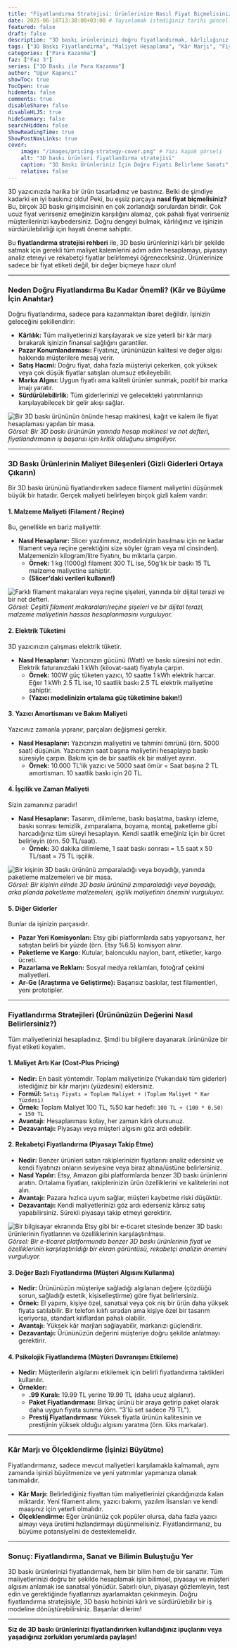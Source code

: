 ```yaml
---
title: "Fiyatlandırma Stratejisi: Ürünlerinize Nasıl Fiyat Biçmelisiniz? (Maliyet, Kar, Rekabet)"
date: 2025-06-18T13:30:00+03:00 # Yayınlamak istediğiniz tarihi güncelleyebilirsiniz
featured: false
draft: false
description: "3D baskı ürünlerinizi doğru fiyatlandırmak, kârlılığınız için hayati öneme sahiptir. Malzeme, elektrik, işçilik maliyetlerini hesaplamayı ve rekabetçi fiyatlandırma stratejilerini öğrenin."
tags: ["3D Baskı Fiyatlandırma", "Maliyet Hesaplama", "Kâr Marjı", "Fiyatlandırma Stratejileri", "E-ticaret", "Pasif Gelir", "3D Baskı İşletme", "Girişimcilik"]
categories: ["Para Kazanma"]
faz: ["Faz 3"]
series: ["3D Baskı ile Para Kazanma"]
author: "Uğur Kapancı"
showToc: true
TocOpen: true
hidemeta: false
comments: true
disableShare: false
disableHLJS: true
hideSummary: false
searchHidden: false
ShowReadingTime: true
ShowPostNavLinks: true
cover:
    image: "/images/pricing-strategy-cover.png" # Yazı kapak görseli
    alt: "3D baskı ürünleri fiyatlandırma stratejisi"
    caption: "3D Baskı Ürünleriniz İçin Doğru Fiyatı Belirleme Sanatı"
    relative: false
---
```


3D yazıcınızda harika bir ürün tasarladınız ve bastınız. Belki de şimdiye kadarki en iyi baskınız oldu! Peki, bu eşsiz parçaya **nasıl fiyat biçmelisiniz?** Bu, birçok 3D baskı girişimcisinin en çok zorlandığı sorulardan biridir. Çok ucuz fiyat verirseniz emeğinizin karşılığını alamaz, çok pahalı fiyat verirseniz müşterilerinizi kaybedersiniz. Doğru dengeyi bulmak, kârlılığınız ve işinizin sürdürülebilirliği için hayati öneme sahiptir.

Bu **fiyatlandırma stratejisi rehberi** ile, 3D baskı ürünlerinizi kârlı bir şekilde satmak için gerekli tüm maliyet kalemlerini adım adım hesaplamayı, piyasayı analiz etmeyi ve rekabetçi fiyatlar belirlemeyi öğreneceksiniz. Ürünlerinize sadece bir fiyat etiketi değil, bir değer biçmeye hazır olun!

---

### **Neden Doğru Fiyatlandırma Bu Kadar Önemli? (Kâr ve Büyüme İçin Anahtar)**

Doğru fiyatlandırma, sadece para kazanmaktan ibaret değildir. İşinizin geleceğini şekillendirir:

* **Kârlılık:** Tüm maliyetlerinizi karşılayarak ve size yeterli bir kâr marjı bırakarak işinizin finansal sağlığını garantiler.
* **Pazar Konumlandırması:** Fiyatınız, ürününüzün kalitesi ve değer algısı hakkında müşterilere mesaj verir.
* **Satış Hacmi:** Doğru fiyat, daha fazla müşteriyi çekerken, çok yüksek veya çok düşük fiyatlar satışları olumsuz etkileyebilir.
* **Marka Algısı:** Uygun fiyatlı ama kaliteli ürünler sunmak, pozitif bir marka imajı yaratır.
* **Sürdürülebilirlik:** Tüm giderlerinizi ve gelecekteki yatırımlarınızı karşılayabilecek bir gelir akışı sağlar.

![Bir 3D baskı ürününün önünde hesap makinesi, kağıt ve kalem ile fiyat hesaplaması yapılan bir masa.](/images/pricing-why.png "Doğru Fiyatlandırmanın Önemi")
*Görsel: Bir 3D baskı ürününün yanında hesap makinesi ve not defteri, fiyatlandırmanın iş başarısı için kritik olduğunu simgeliyor.*

---

### **3D Baskı Ürünlerinin Maliyet Bileşenleri (Gizli Giderleri Ortaya Çıkarın)**

Bir 3D baskı ürününü fiyatlandırırken sadece filament maliyetini düşünmek büyük bir hatadır. Gerçek maliyeti belirleyen birçok gizli kalem vardır:

#### **1. Malzeme Maliyeti (Filament / Reçine)**

Bu, genellikle en bariz maliyettir.

* **Nasıl Hesaplanır:** Slicer yazılımınız, modelinizin basılması için ne kadar filament veya reçine gerektiğini size söyler (gram veya ml cinsinden). Malzemenizin kilogram/litre fiyatını, bu miktarla çarpın.
    * **Örnek:** 1 kg (1000g) filament 300 TL ise, 50g'lık bir baskı 15 TL malzeme maliyetine sahiptir.
    * **(Slicer'daki verileri kullanın!)**

![Farklı filament makaraları veya reçine şişeleri, yanında bir dijital terazi ve bir not defteri.](/images/material-cost.png "Malzeme Maliyetinin Hesaplanması")
*Görsel: Çeşitli filament makaraları/reçine şişeleri ve bir dijital terazi, malzeme maliyetinin hassas hesaplanmasını vurguluyor.*

#### **2. Elektrik Tüketimi**

3D yazıcınızın çalışması elektrik tüketir.

* **Nasıl Hesaplanır:** Yazıcınızın gücünü (Watt) ve baskı süresini not edin. Elektrik faturanızdaki 1 kWh (kilovat-saat) fiyatıyla çarpın.
    * **Örnek:** 100W güç tüketen yazıcı, 10 saatte 1 kWh elektrik harcar. Eğer 1 kWh 2.5 TL ise, 10 saatlik baskı 2.5 TL elektrik maliyetine sahiptir.
    * **(Yazıcı modelinizin ortalama güç tüketimine bakın!)**

#### **3. Yazıcı Amortismanı ve Bakım Maliyeti**

Yazıcınız zamanla yıpranır, parçaları değişmesi gerekir.

* **Nasıl Hesaplanır:** Yazıcınızın maliyetini ve tahmini ömrünü (örn. 5000 saat) düşünün. Yazıcınızın saat başına maliyetini hesaplayıp baskı süresiyle çarpın. Bakım için de bir saatlik ek bir maliyet ayırın.
    * **Örnek:** 10.000 TL'lik yazıcı ve 5000 saat ömür = Saat başına 2 TL amortisman. 10 saatlik baskı için 20 TL.

#### **4. İşçilik ve Zaman Maliyeti**

Sizin zamanınız paradır!

* **Nasıl Hesaplanır:** Tasarım, dilimleme, baskı başlatma, baskıyı izleme, baskı sonrası temizlik, zımparalama, boyama, montaj, paketleme gibi harcadığınız tüm süreyi hesaplayın. Kendi saatlik emeğiniz için bir ücret belirleyin (örn. 50 TL/saat).
    * **Örnek:** 30 dakika dilimleme, 1 saat baskı sonrası = 1.5 saat x 50 TL/saat = 75 TL işçilik.

![Bir kişinin 3D baskı ürününü zımparaladığı veya boyadığı, yanında paketleme malzemeleri ve bir masa.](/images/labor-post-processing.png "İşçilik ve Baskı Sonrası İşlemler")
*Görsel: Bir kişinin elinde 3D baskı ürününü zımparaladığı veya boyadığı, arka planda paketleme malzemeleri, işçilik maliyetinin önemini vurguluyor.*

#### **5. Diğer Giderler**

Bunlar da işinizin parçasıdır.

* **Pazar Yeri Komisyonları:** Etsy gibi platformlarda satış yapıyorsanız, her satıştan belirli bir yüzde (örn. Etsy %6.5) komisyon alınır.
* **Paketleme ve Kargo:** Kutular, baloncuklu naylon, bant, etiketler, kargo ücreti.
* **Pazarlama ve Reklam:** Sosyal medya reklamları, fotoğraf çekimi maliyetleri.
* **Ar-Ge (Araştırma ve Geliştirme):** Başarısız baskılar, test filamentleri, yeni prototipler.

---

### **Fiyatlandırma Stratejileri (Ürününüzün Değerini Nasıl Belirlersiniz?)**

Tüm maliyetlerinizi hesapladınız. Şimdi bu bilgilere dayanarak ürününüze bir fiyat etiketi koyalım.

#### **1. Maliyet Artı Kar (Cost-Plus Pricing)**

* **Nedir:** En basit yöntemdir. Toplam maliyetinize (Yukarıdaki tüm giderler) istediğiniz bir kâr marjını (yüzdesini) eklersiniz.
* **Formül:** `Satış Fiyatı = Toplam Maliyet + (Toplam Maliyet * Kar Yüzdesi)`
* **Örnek:** Toplam Maliyet 100 TL, %50 kar hedefi: `100 TL + (100 * 0.50) = 150 TL`
* **Avantajı:** Hesaplanması kolay, her zaman kârlı olursunuz.
* **Dezavantajı:** Piyasayı veya müşteri algısını göz ardı edebilir.

#### **2. Rekabetçi Fiyatlandırma (Piyasayı Takip Etme)**

* **Nedir:** Benzer ürünleri satan rakiplerinizin fiyatlarını analiz edersiniz ve kendi fiyatınızı onların seviyesine veya biraz altına/üstüne belirlersiniz.
* **Nasıl Yapılır:** Etsy, Amazon gibi platformlarda benzer 3D baskı ürünlerini aratın. Ortalama fiyatları, rakiplerinizin ürün özelliklerini ve kalitelerini not alın.
* **Avantajı:** Pazara hızlıca uyum sağlar, müşteri kaybetme riski düşüktür.
* **Dezavantajı:** Kendi maliyetlerinizi göz ardı ederseniz kârsız satış yapabilirsiniz. Sürekli piyasayı takip etmeyi gerektirir.

![Bir bilgisayar ekranında Etsy gibi bir e-ticaret sitesinde benzer 3D baskı ürünlerinin fiyatlarının ve özelliklerinin karşılaştırılması.](/images/competitive-pricing.png "Rekabetçi Fiyatlandırma Analizi")
*Görsel: Bir e-ticaret platformunda benzer 3D baskı ürünlerinin fiyat ve özelliklerinin karşılaştırıldığı bir ekran görüntüsü, rekabetçi analizin önemini vurguluyor.*

#### **3. Değer Bazlı Fiyatlandırma (Müşteri Algısını Kullanma)**

* **Nedir:** Ürününüzün müşteriye sağladığı algılanan değere (çözdüğü sorun, sağladığı estetik, kişiselleştirme) göre fiyat belirlersiniz.
* **Örnek:** El yapımı, kişiye özel, sanatsal veya çok niş bir ürün daha yüksek fiyata satılabilir. Bir telefon kılıfı sıradan ama kişiye özel bir tasarım içeriyorsa, standart kılıflardan pahalı olabilir.
* **Avantajı:** Yüksek kâr marjları sağlayabilir, markanızı güçlendirir.
* **Dezavantajı:** Ürününüzün değerini müşteriye doğru şekilde anlatmayı gerektirir.

#### **4. Psikolojik Fiyatlandırma (Müşteri Davranışını Etkileme)**

* **Nedir:** Müşterilerin algılarını etkilemek için belirli fiyatlandırma taktikleri kullanılır.
* **Örnekler:**
    * **.99 Kuralı:** 19.99 TL yerine 19.99 TL (daha ucuz algılanır).
    * **Paket Fiyatlandırması:** Birkaç ürünü bir araya getirip paket olarak daha uygun fiyata sunma (örn. "3'lü set sadece 79 TL").
    * **Prestij Fiyatlandırması:** Yüksek fiyatla ürünün kalitesinin ve prestijinin yüksek olduğu algısını yaratma (örn. lüks markalar).

---

### **Kâr Marjı ve Ölçeklendirme (İşinizi Büyütme)**

Fiyatlandırmanız, sadece mevcut maliyetleri karşılamakla kalmamalı, aynı zamanda işinizi büyütmenize ve yeni yatırımlar yapmanıza olanak tanımalıdır.

* **Kâr Marjı:** Belirlediğiniz fiyattan tüm maliyetlerinizi çıkardığınızda kalan miktardır. Yeni filament alımı, yazıcı bakımı, yazılım lisansları ve kendi maaşınız için yeterli olmalıdır.
* **Ölçeklendirme:** Eğer ürününüz çok popüler olursa, daha fazla yazıcı almayı veya üretimi hızlandırmayı düşünmelisiniz. Fiyatlandırmanız, bu büyüme potansiyelini de desteklemelidir.

---

### **Sonuç: Fiyatlandırma, Sanat ve Bilimin Buluştuğu Yer**

3D baskı ürünlerinizi fiyatlandırmak, hem bir bilim hem de bir sanattır. Tüm maliyetlerinizi doğru bir şekilde hesaplamak işin bilimsel, piyasayı ve müşteri algısını anlamak ise sanatsal yönüdür. Sabırlı olun, piyasayı gözlemleyin, test edin ve gerektiğinde fiyatlarınızı ayarlamaktan çekinmeyin. Doğru fiyatlandırma stratejisiyle, 3D baskı hobinizi kârlı ve sürdürülebilir bir iş modeline dönüştürebilirsiniz. Başarılar dilerim!

---

**Siz de 3D baskı ürünlerinizi fiyatlandırırken kullandığınız ipuçlarını veya yaşadığınız zorlukları yorumlarda paylaşın!**
